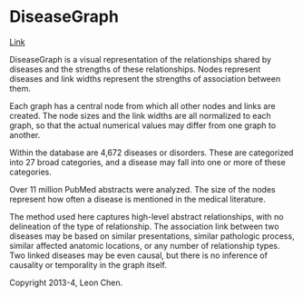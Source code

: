 # DiseaseGraph

[Link](http://www.diseasegraph.com)

DiseaseGraph is a visual representation of the relationships shared by diseases and the strengths of these relationships. Nodes represent diseases and link widths represent the strengths of association between them.

Each graph has a central node from which all other nodes and links are created. The node sizes and the link widths are all normalized to each graph, so that the actual numerical values may differ from one graph to another.

Within the database are 4,672 diseases or disorders. These are categorized into 27 broad categories, and a disease may fall into one or more of these categories.

Over 11 million PubMed abstracts were analyzed. The size of the nodes represent how often a disease is mentioned in the medical literature.

The method used here captures high-level abstract relationships, with no delineation of the type of relationship. The association link between two diseases may be based on similar presentations, similar pathologic process, similar affected anatomic locations, or any number of relationship types. Two linked diseases may be even causal, but there is no inference of causality or temporality in the graph itself.

Copyright 2013-4, Leon Chen.
